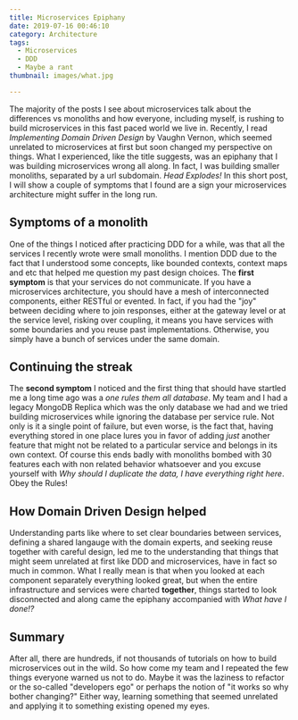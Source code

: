```yaml
---
title: Microservices Epiphany
date: 2019-07-16 00:46:10
category: Architecture
tags: 
  - Microservices
  - DDD
  - Maybe a rant
thumbnail: images/what.jpg

---
```

The majority of the posts I see about microservices talk about the differences vs monoliths and how everyone, including myself, is rushing to build microservices in this fast paced world we live in. Recently, I read *Implementing Domain Driven Design* by Vaughn Vernon, which seemed unrelated to microservices at first but soon changed my perspective on things. What I experienced, like the title suggests, was an epiphany that I was building microservices wrong all along. In fact, I was building smaller monoliths, separated by a url subdomain. *Head Explodes!* In this short post, I will show a couple of symptoms that I found are a sign your microservices architecture might suffer in the long run.

## Symptoms of a monolith
One of the things I noticed after practicing DDD for a while, was that all the services I recently wrote were small monoliths. I mention DDD due to the fact that I understood some concepts, like bounded contexts, context maps and etc that helped me question my past design choices. The **first symptom** is that your services do not communicate. If you have a microservices architecture, you should have a mesh of interconnected components, either RESTful or evented. In fact, if you had the "joy" between deciding where to join responses, either at the gateway level or at the service level, risking over coupling, it means you have services with some boundaries and you reuse past implementations. Otherwise, you simply have a bunch of services under the same domain.

## Continuing the streak
The **second symptom** I noticed and the first thing that should have startled me a long time ago was a *one rules them all database*. My team and I had a legacy MongoDB Replica which was the only database we had and we tried building microservices while ignoring the database per service rule. Not only is it a single point of failure, but even worse, is the fact that, having everything stored in one place lures you in favor of adding *just* another feature that might not be related to a particular service and belongs in its own context. Of course this ends badly with monoliths bombed with 30 features each with non related behavior whatsoever and you excuse yourself with *Why should I duplicate the data, I have everything right here*. Obey the Rules!

## How Domain Driven Design helped
Understanding parts like where to set clear boundaries between services, defining a shared langauge with the domain experts, and seeking reuse together with careful design, led me to the understanding that things that might seem unrelated at first like DDD and microservices, have in fact so much in common. What I really mean is that when you looked at each component separately everything looked great, but when the entire infrastructure and services were charted **together**, things started to look disconnected and along came the epiphany accompanied with *What have I done!?*

## Summary
After all, there are hundreds, if not thousands of tutorials on how to build microservices out in the wild. So how come my team and I repeated the few things everyone warned us not to do. Maybe it was the laziness to refactor or the so-called "developers ego" or perhaps the notion of "it works so why bother changing?" Either way, learning something that seemed unrelated and applying it to something existing opened my eyes.